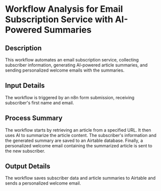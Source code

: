# Workflow Analysis for Email Subscription Service with AI-Powered Summaries

## Description
This workflow automates an email subscription service, collecting subscriber information, generating AI-powered article summaries, and sending personalized welcome emails with the summaries.

## Input Details
The workflow is triggered by an n8n form submission, receiving subscriber's first name and email.

## Process Summary
The workflow starts by retrieving an article from a specified URL. It then uses AI to summarize the article content. The subscriber's information and the generated summary are saved to an Airtable database. Finally, a personalized welcome email containing the summarized article is sent to the new subscriber.

## Output Details
The workflow saves subscriber data and article summaries to Airtable and sends a personalized welcome email.
